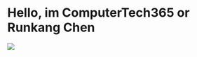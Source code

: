 # Hello, im **ComputerTech365** or **Runkang Chen**
<picture>
  <source
    srcset="https://github-readme-stats.vercel.app/api?username=ComputerTech365&show_icons=true&theme=dark"
    media="(prefers-color-scheme: dark)"
  />
  <source
    srcset="https://github-readme-stats.vercel.app/api?username=ComputerTech365&show_icons=true"
    media="(prefers-color-scheme: light), (prefers-color-scheme: no-preference)"
  />
  <img src="https://github-readme-stats.vercel.app/api?username=anuraghazra&show_icons=true" />
</picture>
